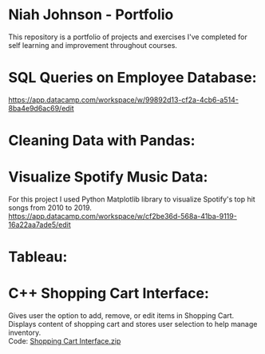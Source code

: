 # Niah Johnson - Portfolio
This repository is a portfolio of projects and exercises I've completed for self learning and improvement throughout courses. 

# SQL Queries on Employee Database: 
https://app.datacamp.com/workspace/w/99892d13-cf2a-4cb6-a514-8ba4e9d6ac69/edit

# Cleaning Data with Pandas:

# Visualize Spotify Music Data:
For this project I used Python Matplotlib library to visualize Spotify's top hit songs from 2010 to 2019. 
https://app.datacamp.com/workspace/w/cf2be36d-568a-41ba-9119-16a22aa7ade5/edit

# Tableau:

# C++ Shopping Cart Interface: 
Gives user the option to add, remove, or edit items in Shopping Cart. <br />
Displays content of shopping cart and stores user selection to help manage inventory. <br />
Code: [Shopping Cart Interface.zip](https://github.com/niahj/Niah-Johnson---Data-Analyst-Portfolio-/files/9610644/Shopping.Cart.Interface.zip)
